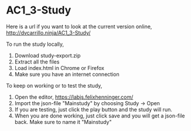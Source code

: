 # AC1_3-Study

Here is a url if you want to look at the current version online, http://dvcarrillo.ninja/AC1_3-Study/

To run the study locally,

1. Download study-export.zip
2. Extract all the files
3. Load index.html in Chrome or Firefox
4. Make sure you have an internet connection

To keep on working or to test the study,

1. Open the editor, https://labjs.felixhenninger.com/
2. Import the json-file "Mainstudy" by choosing Study -> Open
3. If you are testing, just click the play button and the study will run.
4. When you are done working, just click save and you will get a json-file back. Make sure to name it "Mainstudy"
